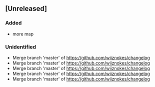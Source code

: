 
## [Unreleased]

### Added

- more map

### Unidentified

- Merge branch 'master' of https://github.com/wiiznokes/changelog
- Merge branch 'master' of https://github.com/wiiznokes/changelog
- Merge branch 'master' of https://github.com/wiiznokes/changelog
- Merge branch 'master' of https://github.com/wiiznokes/changelog
- Merge branch 'master' of https://github.com/wiiznokes/changelog

